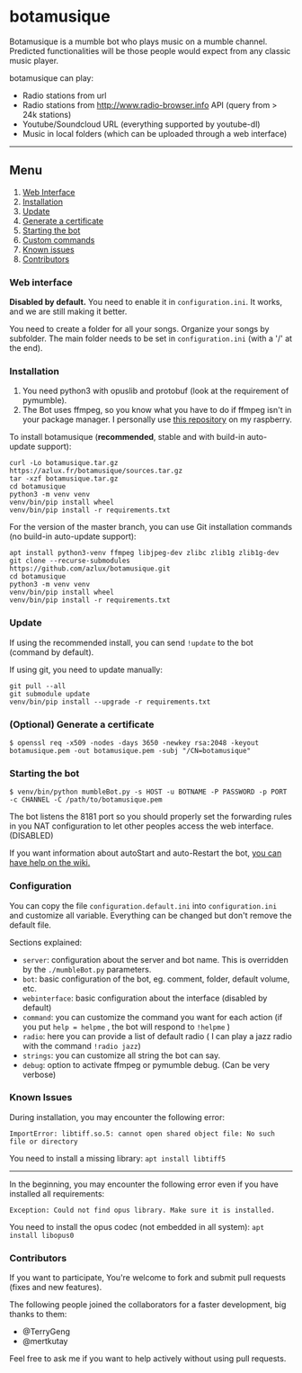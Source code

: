 # botamusique

Botamusique is a mumble bot who plays music on a mumble channel.
Predicted functionalities will be those people would expect from any classic music player.

botamusique can play:
- Radio stations from url
- Radio stations from http://www.radio-browser.info API (query from > 24k stations)
- Youtube/Soundcloud URL (everything supported by youtube-dl)
- Music in local folders (which can be uploaded through a web interface)

-----
## Menu
1. [Web Interface](#web-interface)
2. [Installation](#installation)
3. [Update](#udpate)
4. [Generate a certificate](#optional-generate-a-certificate)
5. [Starting the bot](#starting-the-bot)
6. [Custom commands](#custom-commands)
7. [Known issues](#known-issues)
8. [Contributors](#contributors)


### Web interface
**Disabled by default.** You need to enable it in `configuration.ini`.
It works, and we are still making it better.

You need to create a folder for all your songs. Organize your songs by subfolder.
The main folder needs to be set in `configuration.ini` (with a '/' at the end).

### Installation
1. You need python3 with opuslib and protobuf (look at the requirement of pymumble).
2. The Bot uses ffmpeg, so you know what you have to do if ffmpeg isn't in your package manager. I personally use [this repository](http://repozytorium.mati75.eu/) on my raspberry.

To install botamusique (**recommended**, stable and with build-in auto-update support):
```
curl -Lo botamusique.tar.gz https://azlux.fr/botamusique/sources.tar.gz
tar -xzf botamusique.tar.gz
cd botamusique
python3 -m venv venv
venv/bin/pip install wheel
venv/bin/pip install -r requirements.txt
```

For the version of the master branch, you can use Git installation commands (no build-in auto-update support):
```
apt install python3-venv ffmpeg libjpeg-dev zlibc zlib1g zlib1g-dev
git clone --recurse-submodules https://github.com/azlux/botamusique.git
cd botamusique
python3 -m venv venv
venv/bin/pip install wheel
venv/bin/pip install -r requirements.txt
```

### Update
If using the recommended install, you can send `!update` to the bot (command by default).

If using git, you need to update manually:
```
git pull --all
git submodule update
venv/bin/pip install --upgrade -r requirements.txt
```


### (Optional) Generate a certificate
`$ openssl req -x509 -nodes -days 3650 -newkey rsa:2048 -keyout botamusique.pem -out botamusique.pem -subj "/CN=botamusique"`

### Starting the bot
`$ venv/bin/python mumbleBot.py -s HOST -u BOTNAME -P PASSWORD -p PORT -c CHANNEL -C /path/to/botamusique.pem`

The bot listens the 8181 port so you should properly set the forwarding rules in you NAT configuration to let other peoples access the web interface. (DISABLED)

If you want information about autoStart and auto-Restart the bot, [you can have help on the wiki.](https://github.com/azlux/botamusique/wiki/AutoStart---AutoRestart)

### Configuration
You can copy the file `configuration.default.ini` into `configuration.ini` and customize all variable. Everything can be changed but don't remove the default file.

Sections explained:
- `server`: configuration about the server and bot name. This is overridden by the `./mumbleBot.py` parameters.
- `bot`: basic configuration of the bot, eg. comment, folder, default volume, etc.
- `webinterface`: basic configuration about the interface (disabled by default)
- `command`: you can customize the command you want for each action (if you put `help = helpme` , the bot will respond to `!helpme` )
- `radio`: here you can provide a list of default radio ( I can play a jazz radio with the command `!radio jazz`)
- `strings`: you can customize all string the bot can say.
- `debug`: option to activate ffmpeg or pymumble debug. (Can be very verbose)

### Known Issues

During installation, you may encounter the following error:
```
ImportError: libtiff.so.5: cannot open shared object file: No such file or directory
```
You need to install a missing library: `apt install libtiff5`

---

In the beginning, you may encounter the following error even if you have installed all requirements:
```
Exception: Could not find opus library. Make sure it is installed.
```
You need to install the opus codec (not embedded in all system): `apt install libopus0`

### Contributors
If you want to participate, You're welcome to fork and submit pull requests (fixes and new features).

The following people joined the collaborators for a faster development, big thanks to them:
- @TerryGeng
- @mertkutay

Feel free to ask me if you want to help actively without using pull requests.
